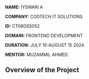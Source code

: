 **NAME:** IYSWARI A

**COMPANY:** CODTECH IT SOLUTIONS

**ID:** CT08DS5052

**DOMAIN:** FRONTEND DEVELOPMENT

**DURATION:** JULY 15-AUGUST 15 2024

**MENTOR:** MUZAMMIL AHMED

## Overview of the Project
